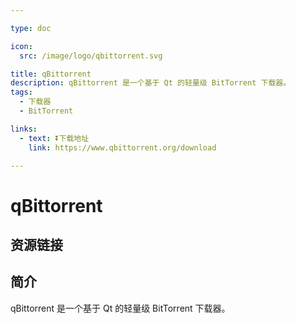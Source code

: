 ```yaml
---

type: doc

icon:
  src: /image/logo/qbittorrent.svg

title: qBittorrent
description: qBittorrent 是一个基于 Qt 的轻量级 BitTorrent 下载器。
tags:
  - 下载器
  - BitTorrent

links:
  - text: ⏬下载地址
    link: https://www.qbittorrent.org/download

---
```


<ShowLogo />

# qBittorrent

<ShowTags />

<ShowBreadcrumb />

## 资源链接

<ShowLinks />

## 简介

qBittorrent 是一个基于 Qt 的轻量级 BitTorrent 下载器。
